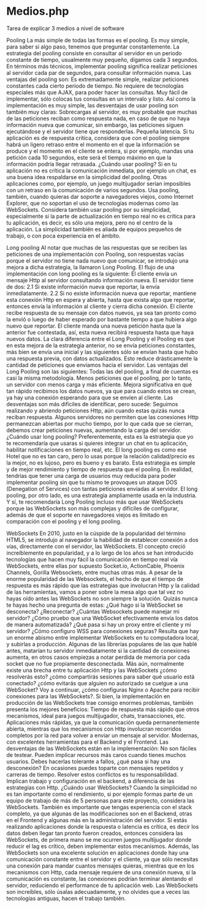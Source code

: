 # Medios.php
Tarea de explicar 3 medios a nivel de software

Pooling
La más simple de todas las formas es el pooling. Es muy simple, para saber si algo paso, tenemos que preguntar constantemente. La estrategia del pooling consiste en consultar al servidor en un periodo constante de tiempo, usualmente muy pequeño, digamos cada 3 segundos.
En términos más técnicos, implementar pooling significa realizar peticiones al servidor cada par de segundos, para consultar información nueva.
Las ventajas del pooling son:
    Es extremadamente simple, realizar peticiones constantes cada cierto periodo de tiempo.
    No requiere de tecnologías especiales más que AJAX, para poder hacer las consultas.
    Muy fácil de implementar, sólo colocas tus consultas en un intervalo y listo.
Así como la implementación es muy simple, las desventajas de usar pooling son también muy claras:
    Sobrecargas al servidor, es muy probable que muchas de las peticiones reciban como respuesta nada, en caso de que no haya información nueva que comunicar, sin embargo, las peticiones siguen ejecutándose y el servidor tiene que responderlas.
    Pequeña latencia. Si tu aplicación es de respuesta crítica, considera que con el pooling siempre habrá un ligero retraso entre el momento en el que la información se produce y el momento en el cliente se entera, si por ejemplo, mandas una petición cada 10 segundos, este será el tiempo máximo en que la información podría llegar retrasada.
¿Cuándo usar pooling?
Si en tu aplicación no es crítica la comunicación inmediata, por ejemplo un chat, es una buena idea respaldarse en la simplicidad del pooling. Otras aplicaciones como, por ejemplo, un juego multijugador serían imposibles con un retraso en la comunicación de varios segundos.
Usa pooling, también, cuando quieras dar soporte a navegadores viejos, como Internet Explorer, que no soportan el uso de tecnologías modernas como las WebSockets.
Considera también usar pooling por su simplicidad, especialmente si la parte de actualización en tiempo real no es crítica para tu aplicación, es decir, es sólo una mejora, pero no el centro de la aplicación. La simplicidad también es aliada de equipos pequeños de trabajo, o con poca experiencia en el ámbito.


Long pooling
Al notar que muchas de las respuestas que se reciben las peticiones de una implementación con Pooling, son respuestas vacías porque el servidor no tiene nada nuevo que comunicar, se introdujo una mejora a dicha estrategia, la llamaron Long Pooling.
El flujo de una implementación con long pooling es la siguiente:
    El cliente envía un mensaje Http al servidor consultando información nueva.
    El servidor tiene de dos:
    2.1 Si existe información nueva que reportar, la envía inmediatamente.
    2.2 Si no existe información nueva que reportar, mantiene esta conexión Http en espera y abierta, hasta que exista algo que reportar, entonces envía la información al cliente y cierra dicha conexión.
    El cliente recibe respuesta de su mensaje con datos nuevos, ya sea tan pronto como la envió o luego de haber esperado por bastante tiempo a que hubiera algo nuevo que reportar.
    El cliente manda una nueva petición hasta que la anterior fue contestada, así, esta nueva recibirá respuesta hasta que haya nuevos datos.
La clara diferencia entre el Long Pooling y el Pooling es que en esta mejora de la estrategia anterior, no se envía peticiones constantes, más bien se envía una inicial y las siguientes sólo se envían hasta que hubo una respuesta previa, con datos actualizados. Esto reduce drásticamente la cantidad de peticiones que enviamos hacia el servidor.
Las ventajas del Long Pooling son las siguientes:
    Todas las del pooling, a final de cuentas es casi la misma metodología.
    Menos peticiones que el pooling, por lo tanto, un servidor con menos carga y más eficiente.
    Mejora significativa en qué tan rápido recibimos los datos nuevos, ya que para cuando estos se crean, ya hay una conexión esperando para que se envíen al cliente.
Las desventajas son más difíciles de identificar, pero sucede:
    Seguimos realizando y abriendo peticiones Http, aún cuando estas quizás nunca reciban respuesta.
    Algunos servidores no permiten que las conexiones Http permanezcan abiertas por mucho tiempo, por lo que cada que se cierran, debemos crear peticiones nuevas, aumentando la carga del servidor.
¿Cuándo usar long pooling?
Preferentemente, esta es la estrategia que yo te recomendaría que usaras si quieres integrar un chat en tu aplicación, habilitar notificaciones en tiempo real, etc. El long pooling es como ese Hotel que no es tan caro, pero lo usas porque la relación calidad/precio es la mejor, no es lujoso, pero es bueno y es barato.
Esta estrategia es simple y de mejor rendimiento y tiempo de respuesta que el pooling. En realidad, tendrías que tener una carga de usuarios muy reducida para poder implementar pooling sin que tu mismo te provoques un ataque DOS (Denegation of Services) con tantas peticiones enviadas al servidor. El long pooling, por otro lado, es una estrategia ampliamente usada en la industria.
Y sí, te recomendaría Long Pooling incluso más que usar WebSockets porque las WebSockets son más complejas y difíciles de configurar, además de que el soporte en navegadores viejos es limitado en comparación con el pooling y el long pooling.


WebSockets
En 2010, justo en la cúspide de la popularidad del término HTML5, se introdujo al navegador la habilidad de establecer conexión a dos vías, directamente con el servidor, las WebSockets.
El concepto creció increíblemente en popularidad, y a lo largo de los años se han introducido tecnologías que hacen muy fácil la comunicación en tiempo real vía WebSockets, entre ellas por supuesto Socket.io, ActionCable, Phoenix Channels, Gorilla Websockets, entre muchas otras más.
A pesar de la enorme popularidad de las Websockets, el hecho de que el tiempo de respuesta es más rápido que las estrategias que involucran Http y la calidad de las herramientas, vamos a poner sobre la mesa algo que tal vez no hayas oído antes las WebSockets no son siempre la solución.
Quizás nunca te hayas hecho una pregunta de estas:
    ¿Qué hago si la WebSocket se desconecta? ¿Reconectar?
    ¿Cuántas Websockets puede manejar mi servidor?
    ¿Cómo pruebo que una WebSocket efectivamente envía los datos de manera automatizada?
    ¿Qué pasa si hay un proxy entre el cliente y mi servidor?
    ¿Cómo configuro WSS para conexiones seguras?
Resulta que hay un enorme abismo entre implementar WebSockets en tu computadora local, y subirlas a producción. Algunas de las librerías populares de las que hablé antes, matarían tu servidor inmediatamente si la cantidad de conexiones aumenta, en otros casos empiezas a notar perdida de memoria por cada socket que no fue propiamente desconectada.
Más aún, normalmente existe una brecha entre tu aplicación Http y las WebSockets ¿cómo resolverás esto? ¿cómo compartirás sesiones para saber qué usuario está conectado? ¿cómo evitarás que alguien no autorizado se cuelgue a una WebSocket? Voy a continuar, ¿cómo configuras Nginx o Apache para recibir conexiones para las WebSockets?.
Si bien, la implementación en producción de las WebSockets trae consigo enormes problemas, también presenta los mejores beneficios:
    Tiempo de respuesta más rápido que otros mecanismos, ideal para juegos multijugador, chats, transacciones, etc.
    Aplicaciones más rápidas, ya que la comunicación queda permanentemente abierta, mientras que los mecanismos con Http involucran recorridos completos por la red para volver a enviar un mensaje al servidor.
    Modernas, con excelentes herramientas para el Backend y el Frontend.
Las desventajas de las WebSockets están en la implementación:
    No son fáciles de testear.
    Pueden implicar recursos más caros cuando tienes muchos usuarios.
    Debes hacerlas tolerante a fallos, ¿qué pasa si hay una desconexión?
    En ocasiones puedes toparte con mensajes repetidos y carreras de tiempo. Resolver estos conflictos es tu responsabilidad.
    Implican trabajo y configuración en el backend, a diferencia de las estrategias con Http.
¿Cuándo usar WebSockets?
Cuando la simplicidad no es tan importante como el rendimiento, si por ejemplo formas parte de un equipo de trabajo de más de 5 personas para este proyecto, considera las WebSockets.
También es importante que tengas experiencia con el stack completo, ya que algunas de las modificaciones son en el Backend, otras en el Frontend y algunas más en la administración del servidor.
Si estás realizando aplicaciones donde la respuesta o latencia es crítica, es decir los datos deben llegar tan pronto fueron creados, entonces considera las WebSockets, de primera mano se me ocurren juegos multijugador donde reducir el lag es crítico, deben implementar estos mecanismos.
Además, las WebSockets son una excelente solución en aplicaciones donde hay una comunicación constante entre el servidor y el cliente, ya que sólo necesitas una conexión para mandar cuantos mensajes quieras, mientras que en los mecanismos con Http, cada mensaje requiere de una conexión nueva, si la comunicación es constante, las conexiones podrían terminar alentando el servidor, reduciendo el performance de tu aplicación web.
Las WebSockets son increíbles, sólo úsalas adecuadamente, y no olvides que a veces las tecnologías antiguas, hacen el trabajo también.


